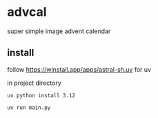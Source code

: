 # advcal
super simple image advent calendar

## install

follow https://winstall.app/apps/astral-sh.uv for uv

in project directory

```shell
uv python install 3.12
```

```shell
uv run main.py
```